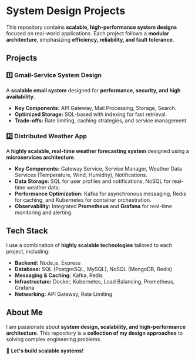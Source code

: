 # System Design Projects  

This repository contains **scalable, high-performance system designs** focused on real-world applications. Each project follows a **modular architecture**, emphasizing **efficiency, reliability, and fault tolerance**.  

## Projects  

### 1️⃣ **Gmail-Service System Design**  
A **scalable email system** designed for **performance, security, and high availability**.  
- **Key Components:** API Gateway, Mail Processing, Storage, Search.  
- **Optimized Storage:** SQL-based with indexing for fast retrieval.  
- **Trade-offs:** Rate limiting, caching strategies, and service management.  

### 2️⃣ **Distributed Weather App**   
A **highly scalable, real-time weather forecasting system** designed using a **microservices architecture**.  
- **Key Components:** Gateway Service, Service Manager, Weather Data Services (Temperature, Wind, Humidity), Notifications.  
- **Data Storage:** SQL for user profiles and notifications, NoSQL for real-time weather data.  
- **Performance Optimization:** Kafka for asynchronous messaging, Redis for caching, and Kubernetes for container orchestration.  
- **Observability:** Integrated **Prometheus** and **Grafana** for real-time monitoring and alerting.  

## Tech Stack  
I use a combination of **highly scalable technologies** tailored to each project, including:  
- **Backend:** Node.js, Express  
- **Database:** SQL (PostgreSQL, MySQL), NoSQL (MongoDB, Redis)  
- **Messaging & Caching:** Kafka, Redis  
- **Infrastructure:** Docker, Kubernetes, Load Balancing, Prometheus, Grafana  
- **Networking:** API Gateway, Rate Limiting  

## About Me  
I am passionate about **system design, scalability, and high-performance architecture**. This repository is a **collection of my design approaches** to solving complex engineering problems.  

🚀 **Let's build scalable systems!**  
